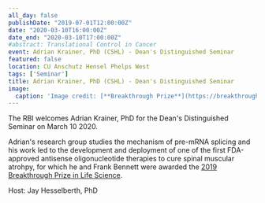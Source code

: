 ```yaml
---
all_day: false
publishDate: "2019-07-01T12:00:00Z"
date: "2020-03-10T16:00:00Z"
date_end: "2020-03-10T17:00:00Z"
#abstract: Translational Control in Cancer
event: Adrian Krainer, PhD (CSHL) - Dean's Distinguished Seminar
featured: false
location: CU Anschutz Hensel Phelps West 
tags: ['Seminar']
title: Adrian Krainer, PhD (CSHL) - Dean's Distinguished Seminar
image:
  caption: 'Image credit: [**Breakthrough Prize**](https://breakthroughprize.org/Laureates/2/L3845)
---
```


The RBI welcomes Adrian Krainer, PhD for the Dean's Distinguished Seminar 
on March 10 2020.

Adrian's research group studies the mechanism of pre-mRNA splicing and his
work led to the development and deployment of one of the first FDA-approved
antisense oligonucleotide therapies to cure spinal muscular atrohpy, for which
he and Frank Bennett were awarded the [2019 Breakthrough Prize in Life
Science](https://breakthroughprize.org/Laureates/2/L3845).

Host: Jay Hesselberth, PhD

